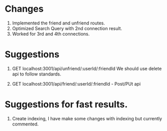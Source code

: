 # Changes

1. Implemented the friend and unfriend routes.
2. Optimized Search Query with 2nd connection result.
3. Worked for 3rd and 4th connections. 

# Suggestions

1. GET localhost:3001/api/unfriend/:userId/:friendId We should use delete api to follow standards. 

2. GET localhost:3001/api/friend/:userId/:friendId - Post/PUt api 

# Suggestions for fast results. 

1. Create indexing, I have make some changes with indexing but currently commented. 

